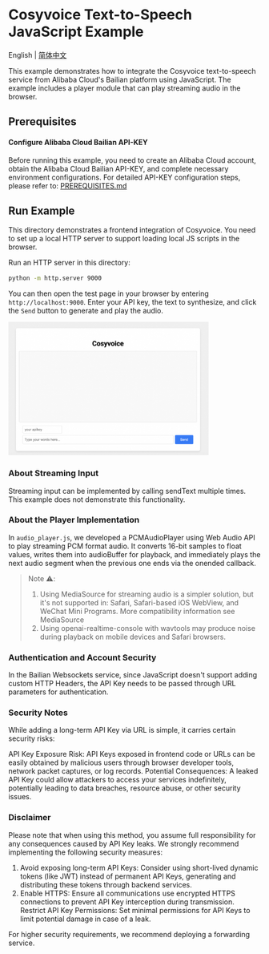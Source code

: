 # Cosyvoice Text-to-Speech JavaScript Example

English | [简体中文](./README.md)

This example demonstrates how to integrate the Cosyvoice text-to-speech service from Alibaba Cloud's Bailian platform using JavaScript. The example includes a player module that can play streaming audio in the browser.

## Prerequisites

#### Configure Alibaba Cloud Bailian API-KEY

Before running this example, you need to create an Alibaba Cloud account, obtain the Alibaba Cloud Bailian API-KEY, and complete necessary environment configurations. For detailed API-KEY configuration steps, please refer to: [PREREQUISITES.md](../../../PREREQUISITES.md)

## Run Example

This directory demonstrates a frontend integration of Cosyvoice. You need to set up a local HTTP server to support loading local JS scripts in the browser.

Run an HTTP server in this directory:
```bash
python -m http.server 9000
```

You can then open the test page in your browser by entering `http://localhost:9000`. Enter your API key, the text to synthesize, and click the `Send` button to generate and play the audio.

<img src="../../../docs/image/js-cosyvoice.png" width="400"/>

### About Streaming Input

Streaming input can be implemented by calling sendText multiple times. This example does not demonstrate this functionality.

### About the Player Implementation

In `audio_player.js`, we developed a PCMAudioPlayer using Web Audio API to play streaming PCM format audio. It converts 16-bit samples to float values, writes them into audioBuffer for playback, and immediately plays the next audio segment when the previous one ends via the onended callback.

>Note ⚠️:
>1. Using MediaSource for streaming audio is a simpler solution, but it's not supported in: Safari, Safari-based iOS WebView, and WeChat Mini Programs. More compatibility information see MediaSource
>2. Using openai-realtime-console with wavtools may produce noise during playback on mobile devices and Safari browsers.

### Authentication and Account Security

In the Bailian Websockets service, since JavaScript doesn't support adding custom HTTP Headers, the API Key needs to be passed through URL parameters for authentication.

### Security Notes

While adding a long-term API Key via URL is simple, it carries certain security risks:

API Key Exposure Risk: API Keys exposed in frontend code or URLs can be easily obtained by malicious users through browser developer tools, network packet captures, or log records.
Potential Consequences: A leaked API Key could allow attackers to access your services indefinitely, potentially leading to data breaches, resource abuse, or other security issues.

### Disclaimer

Please note that when using this method, you assume full responsibility for any consequences caused by API Key leaks. We strongly recommend implementing the following security measures:

1. Avoid exposing long-term API Keys: Consider using short-lived dynamic tokens (like JWT) instead of permanent API Keys, generating and distributing these tokens through backend services.
2. Enable HTTPS: Ensure all communications use encrypted HTTPS connections to prevent API Key interception during transmission.
Restrict API Key Permissions: Set minimal permissions for API Keys to limit potential damage in case of a leak.

For higher security requirements, we recommend deploying a forwarding service.